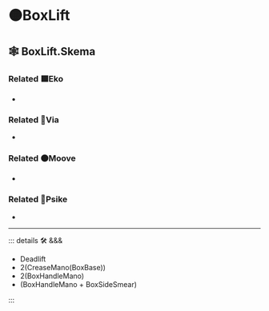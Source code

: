 # 🟠<mooves>BoxLift</mooves>

## 🕸 BoxLift.Skema

### Related 🟩<ekos>Eko</ekos>

-

### Related 🔻<via>Via</via>

-

### Related 🟠<mooves>Moove</mooves>

-

### Related 💜<psike>Psike</psike>

-

---

<!-- =================================================== -->
<!-- =================================================== -->
<!-- =================================================== -->
<!-- =================================================== -->
<!-- =================================================== -->
::: details 🛠 <dev>&&&</dev>

- Deadlift
- 2(CreaseMano(BoxBase))
- 2(BoxHandleMano)
- (BoxHandleMano + BoxSideSmear)

:::
